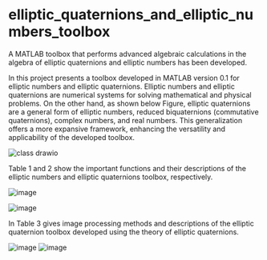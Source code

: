 # elliptic_quaternions_and_elliptic_numbers_toolbox
A MATLAB toolbox that performs advanced algebraic calculations in the algebra of elliptic quaternions and elliptic numbers has been developed.

In this project presents a toolbox developed in MATLAB version 0.1 for elliptic numbers and elliptic quaternions. Elliptic numbers and elliptic quaternions are numerical systems for solving mathematical and physical problems. On the other hand, as shown below Figure, elliptic quaternions are a general form of elliptic numbers, reduced biquaternions (commutative quaternions), complex numbers, and real numbers. This generalization offers a more expansive framework, enhancing the versatility and applicability of the developed toolbox.

![class drawio](https://github.com/user-attachments/assets/afece45f-ad78-4926-a08e-1a863120ae2c)

Table 1 and 2 show the important functions and their descriptions of the elliptic numbers and elliptic quaternions toolbox, respectively.

![image](https://github.com/user-attachments/assets/e1b7ffc2-1e40-4fe2-a83a-c51f5cc8ee8c)

![image](https://github.com/user-attachments/assets/e6984667-df52-4a36-91d4-d4eed8117a55)

In Table 3 gives image processing methods and descriptions of the elliptic quaternion toolbox developed using the theory of elliptic quaternions. 

![image](https://github.com/user-attachments/assets/3ebf48cf-5509-47d5-8e22-dc3b8a37a75b) ![image](https://github.com/user-attachments/assets/d86fb377-da03-4de2-828c-6f590c89327c)


